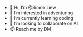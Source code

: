 - 👋 Hi, I’m @Simon Liew
- 👀 I’m interested in adventuring
- 🌱 I’m currently learning coding
- 💞️ I’m looking to collaborate on AI
- 📫 Reach me by DM

<!---
simonliew/simonliew is a ✨ special ✨ repository because its `README.md` (this file) appears on your GitHub profile.
You can click the Preview link to take a look at your changes.
--->
